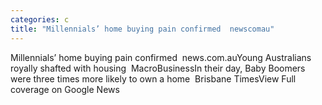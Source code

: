 ```yaml
---
categories: c
title: "Millennials’ home buying pain confirmed  newscomau"
---
```

Millennials’ home buying pain confirmed&nbsp;&nbsp;news.com.auYoung Australians royally shafted with housing&nbsp;&nbsp;MacroBusinessIn their day, Baby Boomers were three times more likely to own a home&nbsp;&nbsp;Brisbane TimesView Full coverage on Google News